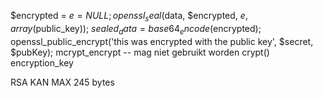 $encrypted = $e = NULL;
openssl_seal($data, $encrypted, $e, array($public_key));
$sealed_data = base64_encode($encrypted);
openssl_public_encrypt('this was encrypted with the public key', $secret, $pubKey);
mcrypt_encrypt -- mag niet gebruikt worden
crypt()
encryption_key

RSA KAN MAX 245 bytes


